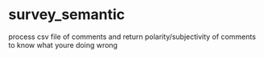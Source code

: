 # survey_semantic
process csv file of comments and return polarity/subjectivity of comments to know what youre doing wrong
